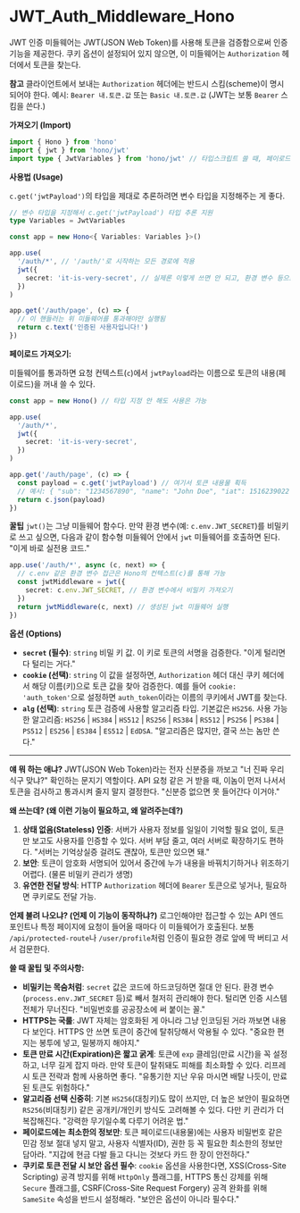 # JWT_Auth_Middleware_Hono

JWT 인증 미들웨어는 JWT(JSON Web Token)를 사용해 토큰을 검증함으로써 인증 기능을 제공한다. 쿠키 옵션이 설정되어 있지 않으면, 이 미들웨어는 `Authorization` 헤더에서 토큰을 찾는다.

**참고**
클라이언트에서 보내는 `Authorization` 헤더에는 반드시 스킴(scheme)이 명시되어야 한다.
예시: `Bearer 내.토큰.값` 또는 `Basic 내.토큰.값` (JWT는 보통 `Bearer` 스킴을 쓴다.)

**가져오기 (Import)**

```typescript
import { Hono } from 'hono'
import { jwt } from 'hono/jwt'
import type { JwtVariables } from 'hono/jwt' // 타입스크립트 쓸 때, 페이로드 타입 추론용
```

**사용법 (Usage)**

`c.get('jwtPayload')`의 타입을 제대로 추론하려면 변수 타입을 지정해주는 게 좋다.

```typescript
// 변수 타입을 지정해서 c.get('jwtPayload') 타입 추론 지원
type Variables = JwtVariables

const app = new Hono<{ Variables: Variables }>()

app.use(
  '/auth/*', // '/auth/'로 시작하는 모든 경로에 적용
  jwt({
    secret: 'it-is-very-secret', // 실제론 이렇게 쓰면 안 되고, 환경 변수 등으로 안전하게 관리해야 함
  })
)

app.get('/auth/page', (c) => {
  // 이 핸들러는 위 미들웨어를 통과해야만 실행됨
  return c.text('인증된 사용자입니다!')
})
```

**페이로드 가져오기:**

미들웨어를 통과하면 요청 컨텍스트(`c`)에서 `jwtPayload`라는 이름으로 토큰의 내용(페이로드)을 꺼내 쓸 수 있다.

```typescript
const app = new Hono() // 타입 지정 안 해도 사용은 가능

app.use(
  '/auth/*',
  jwt({
    secret: 'it-is-very-secret',
  })
)

app.get('/auth/page', (c) => {
  const payload = c.get('jwtPayload') // 여기서 토큰 내용물 획득
  // 예시: { "sub": "1234567890", "name": "John Doe", "iat": 1516239022 }
  return c.json(payload)
})
```

**꿀팁**
`jwt()`는 그냥 미들웨어 함수다. 만약 환경 변수(예: `c.env.JWT_SECRET`)를 비밀키로 쓰고 싶으면, 다음과 같이 함수형 미들웨어 안에서 `jwt` 미들웨어를 호출하면 된다. "이게 바로 실전용 코드."

```typescript
app.use('/auth/*', async (c, next) => {
  // c.env 같은 환경 변수 접근은 Hono의 컨텍스트(c)를 통해 가능
  const jwtMiddleware = jwt({
    secret: c.env.JWT_SECRET, // 환경 변수에서 비밀키 가져오기
  })
  return jwtMiddleware(c, next) // 생성된 jwt 미들웨어 실행
})
```

**옵션 (Options)**

*   **`secret` (필수)**: `string`
    비밀 키 값. 이 키로 토큰의 서명을 검증한다. "이게 털리면 다 털리는 거다."
*   **`cookie` (선택)**: `string`
    이 값을 설정하면, `Authorization` 헤더 대신 쿠키 헤더에서 해당 이름(키)으로 토큰 값을 찾아 검증한다. 예를 들어 `cookie: 'auth_token'`으로 설정하면 `auth_token`이라는 이름의 쿠키에서 JWT를 찾는다.
*   **`alg` (선택)**: `string`
    토큰 검증에 사용할 알고리즘 타입. 기본값은 `HS256`.
    사용 가능한 알고리즘: `HS256` | `HS384` | `HS512` | `RS256` | `RS384` | `RS512` | `PS256` | `PS384` | `PS512` | `ES256` | `ES384` | `ES512` | `EdDSA`. "알고리즘은 많지만, 결국 쓰는 놈만 쓴다."

---

**얘 뭐 하는 애냐?**
JWT(JSON Web Token)라는 전자 신분증을 까보고 "너 진짜 우리 식구 맞냐?" 확인하는 문지기 역할이다. API 요청 같은 거 받을 때, 이놈이 먼저 나서서 토큰을 검사하고 통과시켜 줄지 말지 결정한다. "신분증 없으면 못 들어간다 이거야."

**왜 쓰는데? (왜 이런 기능이 필요하고, 왜 알려주는데?)**
1.  **상태 없음(Stateless) 인증**: 서버가 사용자 정보를 일일이 기억할 필요 없이, 토큰만 보고도 사용자를 인증할 수 있다. 서버 부담 줄고, 여러 서버로 확장하기도 편하다. "서버는 기억상실증 걸려도 괜찮아, 토큰만 있으면 돼."
2.  **보안**: 토큰이 암호화 서명되어 있어서 중간에 누가 내용을 바꿔치기하거나 위조하기 어렵다. (물론 비밀키 관리가 생명)
3.  **유연한 전달 방식**: HTTP `Authorization` 헤더에 `Bearer` 토큰으로 넣거나, 필요하면 쿠키로도 전달 가능.

**언제 불려 나오냐? (언제 이 기능이 동작하냐?)**
로그인해야만 접근할 수 있는 API 엔드포인트나 특정 페이지에 요청이 들어올 때마다 이 미들웨어가 호출된다. 보통 `/api/protected-route`나 `/user/profile`처럼 인증이 필요한 경로 앞에 딱 버티고 서서 검문한다.

**쓸 때 꿀팁 및 주의사항:**
*   **비밀키는 목숨처럼**: `secret` 값은 코드에 하드코딩하면 절대 안 된다. 환경 변수(`process.env.JWT_SECRET` 등)로 빼서 철저히 관리해야 한다. 털리면 인증 시스템 전체가 무너진다. "비밀번호를 공공장소에 써 붙이는 꼴."
*   **HTTPS는 국룰**: JWT 자체는 암호화된 게 아니라 그냥 인코딩된 거라 까보면 내용 다 보인다. HTTPS 안 쓰면 토큰이 중간에 탈취당해서 악용될 수 있다. "중요한 편지는 봉투에 넣고, 밀봉까지 해야지."
*   **토큰 만료 시간(Expiration)은 짧고 굵게**: 토큰에 `exp` 클레임(만료 시간)을 꼭 설정하고, 너무 길게 잡지 마라. 만약 토큰이 탈취돼도 피해를 최소화할 수 있다. 리프레시 토큰 전략과 함께 사용하면 좋다. "유통기한 지난 우유 마시면 배탈 나듯이, 만료된 토큰도 위험하다."
*   **알고리즘 선택 신중히**: 기본 `HS256`(대칭키)도 많이 쓰지만, 더 높은 보안이 필요하면 `RS256`(비대칭키) 같은 공개키/개인키 방식도 고려해볼 수 있다. 다만 키 관리가 더 복잡해진다. "강력한 무기일수록 다루기 어려운 법."
*   **페이로드에는 최소한의 정보만**: 토큰 페이로드(내용물)에는 사용자 비밀번호 같은 민감 정보 절대 넣지 말고, 사용자 식별자(ID), 권한 등 꼭 필요한 최소한의 정보만 담아라. "지갑에 현금 다발 들고 다니는 것보다 카드 한 장이 안전하다."
*   **쿠키로 토큰 전달 시 보안 옵션 필수**: `cookie` 옵션을 사용한다면, XSS(Cross-Site Scripting) 공격 방지를 위해 `HttpOnly` 플래그를, HTTPS 통신 강제를 위해 `Secure` 플래그를, CSRF(Cross-Site Request Forgery) 공격 완화를 위해 `SameSite` 속성을 반드시 설정해라. "보안은 옵션이 아니라 필수다."